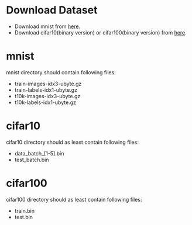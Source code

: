 # Download Dataset
* Download mnist from [here](http://yann.lecun.com/exdb/mnist/).
* Download cifar10(binary version) or cifar100(binary version) from [here](http://www.cs.toronto.edu/~kriz/cifar.html).

# mnist
mnist directory should contain following files:
* train-images-idx3-ubyte.gz
* train-labels-idx1-ubyte.gz
* t10k-images-idx3-ubyte.gz
* t10k-labels-idx1-ubyte.gz

# cifar10
cifar10 directory should as least contain following files:
* data_batch_[1-5].bin
* test_batch.bin

# cifar100
cifar100 directory should as least contain following files:
* train.bin
* test.bin
